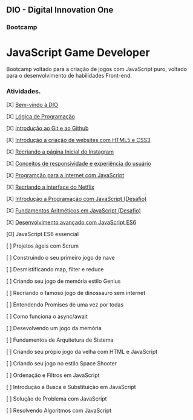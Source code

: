 ## DIO - Digital Innovation One
### Bootcamp
# JavaScript Game Developer

Bootcamp voltado para a criação de jogos com JavaScript puro, voltado para o desenvolvimento de habilidades Front-end.

### Atividades.
[X] [Bem-vindo à DIO](https://www.dio.me/certificate/43138AE6/share{:target="_blank"})

[X] [Lógica de Programação](https://www.dio.me/certificate/E307CC27/share)

[X] [Introdução ao Git e ao Github](https://www.dio.me/certificate/E935200E/share)

[X] [Introdução a criação de websites com HTML5 e CSS3](https://www.dio.me/certificate/B9A30048/share)

[X] [Recriando a página Inicial do Instagram](https://www.dio.me/certificate/F7CF0CD7/share)

[X] [Conceitos de responsividade e experiência do usuário](https://www.dio.me/certificate/4D4E4413/share)

[X] [Programção para a internet com JavaScript](https://www.dio.me/certificate/89B09521/share)

[X] [Recriando a interface do Netflix](https://www.dio.me/certificate/6A492DBD/share)

[X] [Introdução a Programação com JavaScript (Desafio)](https://web.dio.me/coding/introducao-a-programacao-com-javascript/algorithm/visita-na-feira?back=/track/javascript-game-developer)

[X] [Fundamentos Aritméticos em JavaScript (Desafio)](https://web.dio.me/coding/fundamentos-aritmeticos-em-javascript/algorithm/quantidade-de-numeros-positivos?back=/track/javascript-game-developer)

[X] [Desenvolvimento avançado com JavaScript ES6](https://www.dio.me/certificate/FDF39E63/share)

[O] JavaScript ES6 essencial

[ ] Projetos ágeis com Scrum

[ ] Construindo o seu primeiro jogo de nave

[ ] Desmistificando map, filter e reduce

[ ] Criando seu jogo de memória estilo Genius

[ ] Recriando o famoso jogo de dinossauro sem internet

[ ] Entendendo Promises de uma vez por todas

[ ] Como funciona o async/await

[ ] Desevolvendo um jogo da memória

[ ] Fundamentos de Arquitetura de Sistema

[ ] Criando seu própio jogo da velha com HTML e JavaScript

[ ] Criando seu jogo no estilo Space Shooter

[ ] Ordenação e Filtros em JavaScript

[ ] Introdução a Busca e Substituição em JavaScript

[ ] Solução de Problema com JavaScript

[ ] Resolvendo Algoritmos com JavaScript
